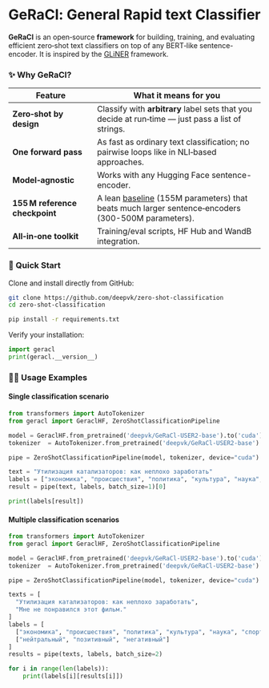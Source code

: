 # GeRaCl: General Rapid text Classifier

**GeRaCl** is an open‑source **framework** for building, training, and evaluating efficient zero‑shot text classifiers on top of any BERT‑like sentence-encoder. It is inspired by the [GLiNER](https://github.com/urchade/GLiNER/tree/main) framework.

### ✨ Why GeRaCl?

| Feature                        | What it means for you                                                                             |
| ------------------------------ | ------------------------------------------------------------------------------------------------- |
| **Zero‑shot by design**        | Classify with **arbitrary** label sets that you decide at run‑time — just pass a list of strings. |
| **One forward pass**           | As fast as ordinary text classification; no pairwise loops like in NLI‑based approaches.          |
| **Model‑agnostic**             | Works with any Hugging Face sentence-encoder.                                                     |
| **155 M reference checkpoint** | A lean [baseline](https://huggingface.co/deepvk/GeRaCl-USER2-base) (155M parameters) that beats much larger sentence‑encoders (300-500M parameters). |
| **All‑in‑one toolkit**         | Training/eval scripts, HF Hub and WandB integration.                                              |


### 🚀 Quick Start

Clone and install directly from GitHub:

```bash
git clone https://github.com/deepvk/zero-shot-classification
cd zero-shot-classification

pip install -r requirements.txt
```

Verify your installation:

```python
import geracl
print(geracl.__version__)
```

### 🧑‍💻 Usage Examples

#### Single classification scenario

```python
from transformers import AutoTokenizer
from geracl import GeraclHF, ZeroShotClassificationPipeline

model = GeraclHF.from_pretrained('deepvk/GeRaCl-USER2-base').to('cuda').eval()
tokenizer  = AutoTokenizer.from_pretrained('deepvk/GeRaCl-USER2-base')

pipe = ZeroShotClassificationPipeline(model, tokenizer, device="cuda")

text = "Утилизация катализаторов: как неплохо заработать"
labels = ["экономика", "происшествия", "политика", "культура", "наука", "спорт"]
result = pipe(text, labels, batch_size=1)[0]

print(labels[result])
```

#### Multiple classification scenarios

```python
from transformers import AutoTokenizer
from geracl import GeraclHF, ZeroShotClassificationPipeline

model = GeraclHF.from_pretrained('deepvk/GeRaCl-USER2-base').to('cuda').eval()
tokenizer  = AutoTokenizer.from_pretrained('deepvk/GeRaCl-USER2-base')

pipe = ZeroShotClassificationPipeline(model, tokenizer, device="cuda")

texts = [
  "Утилизация катализаторов: как неплохо заработать",
  "Мне не понравился этот фильм."
]
labels = [
  ["экономика", "происшествия", "политика", "культура", "наука", "спорт"],
  ["нейтральный", "позитивный", "негативный"]
]
results = pipe(texts, labels, batch_size=2)

for i in range(len(labels)):
    print(labels[i][results[i]])
```
